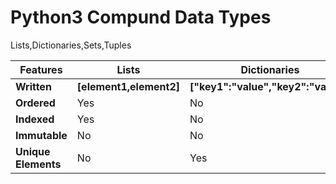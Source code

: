 # Python3 Compund Data Types 
Lists,Dictionaries,Sets,Tuples


| <b>Features</b> | <b>Lists</b> | <b>Dictionaries</b> | <b>Sets</b> | <b>Tuples</b> |
| --- | --- | --- | --- | --- |
|<b>Written</b>| <b>[element1,element2]</b> | <b>["key1":"value","key2":"value"]</b> | <b>{element1,element2}</b> | <b>(element1,element2)</b> |
|<b>Ordered</b> | Yes | No | No | Yes |
|<b>Indexed</b>| Yes | No | No | Yes |
|<b>Immutable</b> | No | No | Yes | Yes |
|<b>Unique Elements</b> | No | Yes | Yes | No |

